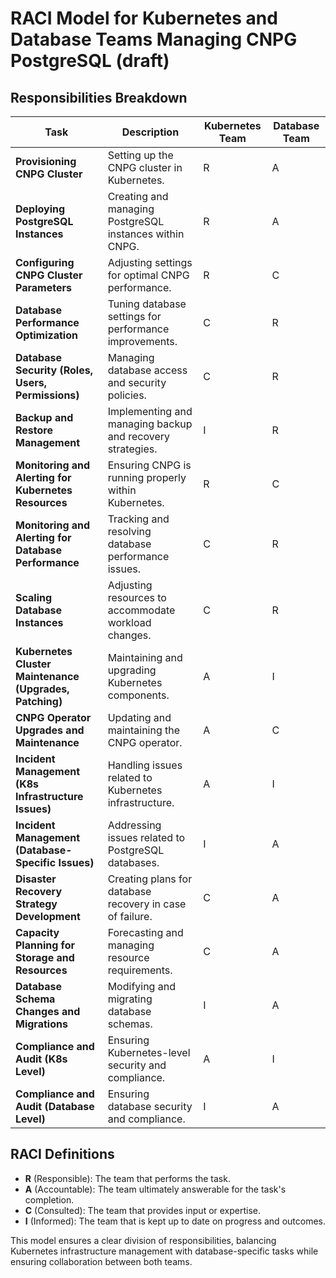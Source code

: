 # RACI Model for Kubernetes and Database Teams Managing CNPG PostgreSQL (draft)

## Responsibilities Breakdown

| Task | Description | Kubernetes Team | Database Team |
|------|------------|----------------|--------------|
| **Provisioning CNPG Cluster** | Setting up the CNPG cluster in Kubernetes. | R | A |
| **Deploying PostgreSQL Instances** | Creating and managing PostgreSQL instances within CNPG. | R | A |
| **Configuring CNPG Cluster Parameters** | Adjusting settings for optimal CNPG performance. | R | C |
| **Database Performance Optimization** | Tuning database settings for performance improvements. | C | R |
| **Database Security (Roles, Users, Permissions)** | Managing database access and security policies. | C | R |
| **Backup and Restore Management** | Implementing and managing backup and recovery strategies. | I | R |
| **Monitoring and Alerting for Kubernetes Resources** | Ensuring CNPG is running properly within Kubernetes. | R | C |
| **Monitoring and Alerting for Database Performance** | Tracking and resolving database performance issues. | C | R |
| **Scaling Database Instances** | Adjusting resources to accommodate workload changes. | C | R |
| **Kubernetes Cluster Maintenance (Upgrades, Patching)** | Maintaining and upgrading Kubernetes components. | A | I |
| **CNPG Operator Upgrades and Maintenance** | Updating and maintaining the CNPG operator. | A | C |
| **Incident Management (K8s Infrastructure Issues)** | Handling issues related to Kubernetes infrastructure. | A | I |
| **Incident Management (Database-Specific Issues)** | Addressing issues related to PostgreSQL databases. | I | A |
| **Disaster Recovery Strategy Development** | Creating plans for database recovery in case of failure. | C | A |
| **Capacity Planning for Storage and Resources** | Forecasting and managing resource requirements. | C | A |
| **Database Schema Changes and Migrations** | Modifying and migrating database schemas. | I | A |
| **Compliance and Audit (K8s Level)** | Ensuring Kubernetes-level security and compliance. | A | I |
| **Compliance and Audit (Database Level)** | Ensuring database security and compliance. | I | A |

## RACI Definitions

- **R** (Responsible): The team that performs the task.
- **A** (Accountable): The team ultimately answerable for the task's completion.
- **C** (Consulted): The team that provides input or expertise.
- **I** (Informed): The team that is kept up to date on progress and outcomes.

This model ensures a clear division of responsibilities, balancing Kubernetes infrastructure management with database-specific tasks while ensuring collaboration between both teams.
